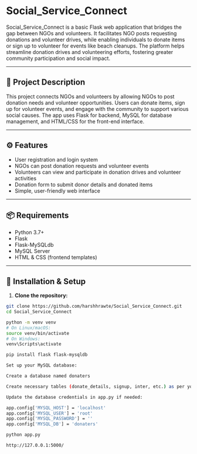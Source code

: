 # Social_Service_Connect

Social_Service_Connect is a basic Flask web application that bridges the gap between NGOs and volunteers. It facilitates NGO posts requesting donations and volunteer drives, while enabling individuals to donate items or sign up to volunteer for events like beach cleanups. The platform helps streamline donation drives and volunteering efforts, fostering greater community participation and social impact.

---

## 📝 Project Description

This project connects NGOs and volunteers by allowing NGOs to post donation needs and volunteer opportunities. Users can donate items, sign up for volunteer events, and engage with the community to support various social causes. The app uses Flask for backend, MySQL for database management, and HTML/CSS for the front-end interface.

---

## ⚙️ Features

- User registration and login system  
- NGOs can post donation requests and volunteer events  
- Volunteers can view and participate in donation drives and volunteer activities  
- Donation form to submit donor details and donated items  
- Simple, user-friendly web interface  

---

## 📦 Requirements

- Python 3.7+  
- Flask  
- Flask-MySQLdb  
- MySQL Server  
- HTML & CSS (frontend templates)  

---

## 🚀 Installation & Setup

1. **Clone the repository:**

```bash
git clone https://github.com/harshhrawte/Social_Service_Connect.git
cd Social_Service_Connect

python -m venv venv
# On Linux/macOS:
source venv/bin/activate
# On Windows:
venv\Scripts\activate

pip install flask flask-mysqldb

Set up your MySQL database:

Create a database named donaters

Create necessary tables (donate_details, signup, inter, etc.) as per your app requirements.

Update the database credentials in app.py if needed:

app.config['MYSQL_HOST'] = 'localhost'
app.config['MYSQL_USER'] = 'root'
app.config['MYSQL_PASSWORD'] = ''
app.config['MYSQL_DB'] = 'donaters'

python app.py

http://127.0.0.1:5000/


